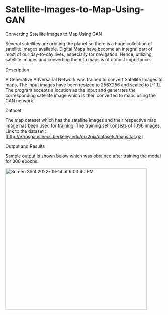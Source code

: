 # Satellite-Images-to-Map-Using-GAN


Converting Satellite Images to Map Using GAN


Several satellites are orbiting the planet so there is a huge collection of satellite images available. Digital Maps have become an integral part of most of our day-to-day lives, especially for navigation. Hence, utilizing satellite images and converting them to maps is of utmost importance.


Description

A Generative Adversarial Network was trained to convert Satellite Images to maps. The input images have been resized to 256X256 and scaled to [-1,1]. 
The program accepts a location as the input and generates the corresponding satellite image which is then converted to maps using the GAN network. 

Dataset

The map dataset which has the satellite images and their respective map image has been used for training. The training set consists of 1096 images.
Link to the dataset : [http://efrosgans.eecs.berkeley.edu/pix2pix/datasets/maps.tar.gz]


Output and Results

Sample output is shown below which was obtained after training the model for 300 epochs:

<img width="450" alt="Screen Shot 2022-09-14 at 9 03 40 PM" src="https://user-images.githubusercontent.com/40431641/190315430-ccc37f1c-4060-4c27-ae07-fdce742b8f76.png">
